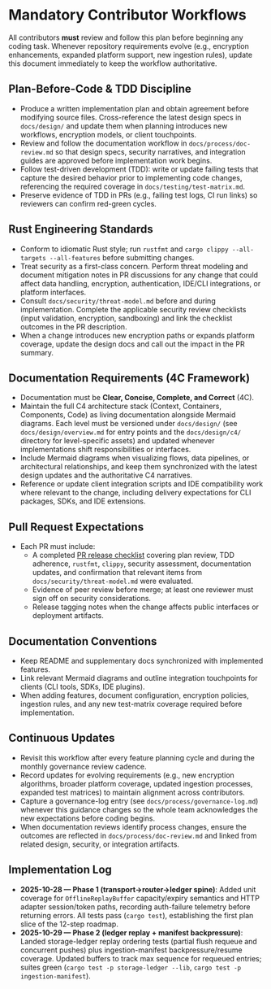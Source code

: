 # Mandatory Contributor Workflows

All contributors **must** review and follow this plan before beginning any coding task. Whenever repository requirements evolve (e.g., encryption enhancements, expanded platform support, new ingestion rules), update this document immediately to keep the workflow authoritative.

## Plan-Before-Code & TDD Discipline
- Produce a written implementation plan and obtain agreement before modifying source files. Cross-reference the latest design specs in `docs/design/` and update them when planning introduces new workflows, encryption models, or client touchpoints.
- Review and follow the documentation workflow in `docs/process/doc-review.md` so that design specs, security narratives, and integration guides are approved before implementation work begins.
- Follow test-driven development (TDD): write or update failing tests that capture the desired behavior prior to implementing code changes, referencing the required coverage in `docs/testing/test-matrix.md`.
- Preserve evidence of TDD in PRs (e.g., failing test logs, CI run links) so reviewers can confirm red-green cycles.

## Rust Engineering Standards
- Conform to idiomatic Rust style; run `rustfmt` and `cargo clippy --all-targets --all-features` before submitting changes.
- Treat security as a first-class concern. Perform threat modeling and document mitigation notes in PR discussions for any change that could affect data handling, encryption, authentication, IDE/CLI integrations, or platform interfaces.
- Consult `docs/security/threat-model.md` before and during implementation. Complete the applicable security review checklists (input validation, encryption, sandboxing) and link the checklist outcomes in the PR description.
- When a change introduces new encryption paths or expands platform coverage, update the design docs and call out the impact in the PR summary.

## Documentation Requirements (4C Framework)
- Documentation must be **Clear, Concise, Complete, and Correct** (4C).
- Maintain the full C4 architecture stack (Context, Containers, Components, Code) as living documentation alongside Mermaid diagrams. Each level must be versioned under `docs/design/` (see `docs/design/overview.md` for entry points and the `docs/design/c4/` directory for level-specific assets) and updated whenever implementations shift responsibilities or interfaces.
- Include Mermaid diagrams when visualizing flows, data pipelines, or architectural relationships, and keep them synchronized with the latest design updates and the authoritative C4 narratives.
- Reference or update client integration scripts and IDE compatibility work where relevant to the change, including delivery expectations for CLI packages, SDKs, and IDE extensions.

## Pull Request Expectations
- Each PR must include:
  - A completed [PR release checklist](docs/process/pr-release-checklist.md) covering plan review, TDD adherence, `rustfmt`, `clippy`, security assessment, documentation updates, and confirmation that relevant items from `docs/security/threat-model.md` were evaluated.
  - Evidence of peer review before merge; at least one reviewer must sign off on security considerations.
  - Release tagging notes when the change affects public interfaces or deployment artifacts.

## Documentation Conventions
- Keep README and supplementary docs synchronized with implemented features.
- Link relevant Mermaid diagrams and outline integration touchpoints for clients (CLI tools, SDKs, IDE plugins).
- When adding features, document configuration, encryption policies, ingestion rules, and any new test-matrix coverage required before implementation.

## Continuous Updates
- Revisit this workflow after every feature planning cycle and during the monthly governance review cadence.
- Record updates for evolving requirements (e.g., new encryption algorithms, broader platform coverage, updated ingestion processes, expanded test matrices) to maintain alignment across contributors.
- Capture a governance-log entry (see `docs/process/governance-log.md`) whenever this guidance changes so the whole team acknowledges the new expectations before coding begins.
- When documentation reviews identify process changes, ensure the outcomes are reflected in `docs/process/doc-review.md` and linked from related design, security, or integration artifacts.

## Implementation Log
- **2025-10-28 — Phase 1 (transport→router→ledger spine)**: Added unit coverage for `OfflineReplayBuffer` capacity/expiry semantics and HTTP adapter session/token paths, recording auth-failure telemetry before returning errors. All tests pass (`cargo test`), establishing the first plan slice of the 12-step roadmap.
- **2025-10-29 — Phase 2 (ledger replay + manifest backpressure)**: Landed storage-ledger replay ordering tests (partial flush requeue and concurrent pushes) plus ingestion-manifest backpressure/resume coverage. Updated buffers to track max sequence for requeued entries; suites green (`cargo test -p storage-ledger --lib`, `cargo test -p ingestion-manifest`).
